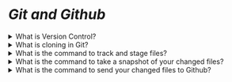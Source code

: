 # _Git and Github_

<details>
  <summary> What is Version Control? </summary>

  Version Control is a system that allows you to revisit various versions of a file or
  set of files by recording changes.
</details>

<details>
  <summary> What is cloning in Git?</summary>

  Cloning the file means you have copied all versions of all files for a project.
</details>

<details>
  <summary> What is the command to track and stage files?</summary>

 - Single file track: git add *filename*
 - All Files: $ git add *

  After these commands, files are tracked and staged for committing.
</details>

<details>
  <summary> What is the command to take a snapshot of your changed files?</summary>

Git creates a snapshot each time you save a changed version of a project. 

Use command *git log* to view committed snapshots.
  
</details>

<details>
  <summary> What is the command to send your changed files to Github? </summary>

- Sending a single file: $ git commit -m “made change x,y,z”
- Sending all changes: $ git commit -a
  
</details>
